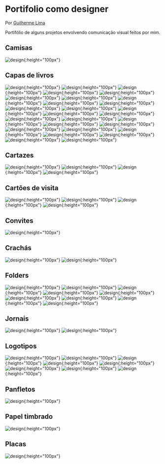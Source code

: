 # Portifolio como designer
Por [Guilherme Lima](imagens/https://github.com/gslima)

Portifólio de alguns projetos envolvendo comunicação visual feitos por mim.

## Camisas ##

![design](imagens/Waldo.jpg){:height="100px"}

## Capas de livros ##

![design](imagens/capa1.jpg){:height="100px"}
![design](imagens/capa2.jpg){:height="100px"}
![design](imagens/capa3.jpg){:height="100px"}
![design](imagens/capa4.jpg){:height="100px"}
![design](imagens/capa5.jpg){:height="100px"}
![design](imagens/capa6.jpg){:height="100px"}
![design](imagens/capa7.jpg){:height="100px"}
![design](imagens/capa8.jpg){:height="100px"}
![design](imagens/capa9.jpg){:height="100px"}
![design](imagens/capa10.jpg){:height="100px"}
![design](imagens/capa11.jpg){:height="100px"}
![design](imagens/capa12.jpg){:height="100px"}
![design](imagens/capa13.jpg){:height="100px"}
![design](imagens/capa14.jpg){:height="100px"}
![design](imagens/capa15.jpg){:height="100px"}
![design](imagens/capa16.jpg){:height="100px"}
![design](imagens/capa17.jpg){:height="100px"}
![design](imagens/capa18.jpg){:height="100px"}
![design](imagens/capa19.jpg){:height="100px"}
![design](imagens/capa20.jpg){:height="100px"}
![design](imagens/capa21.jpg){:height="100px"}
![design](imagens/capa22.jpg){:height="100px"}
![design](imagens/capa23.jpg){:height="100px"}
![design](imagens/capa24.jpg){:height="100px"}
![design](imagens/capa25.jpg){:height="100px"}
![design](imagens/capa26.jpg){:height="100px"}
![design](imagens/capa27.jpg){:height="100px"}

## Cartazes ##

![design](imagens/Boanoite.jpg){:height="100px"}
![design](imagens/Hiperatividade.jpg){:height="100px"}
![design](imagens/Pedreira.jpg){:height="100px"}
![design](imagens/Sentido.jpg){:height="100px"}

## Cartões de visita ##

![design](imagens/cartao1.png){:height="100px"}
![design](imagens/cartao2.1.jpg){:height="100px"}
![design](imagens/cartao2.2.jpg){:height="100px"}
![design](imagens/cartao3.jpg){:height="100px"}

## Convites ##

![design](imagens/convite.jpg){:height="100px"}

## Crachás ##

![design](imagens/cracha1.jpg){:height="100px"}
![design](imagens/cracha2.jpg){:height="100px"}

## Folders ##

![design](imagens/folder1.1.jpg){:height="100px"}
![design](imagens/folder1.2.jpg){:height="100px"}
![design](imagens/folder2.1.jpg){:height="100px"}
![design](imagens/folder2.2.jpg){:height="100px"}
![design](imagens/folder3.1.jpg){:height="100px"}
![design](imagens/folder3.2.jpg){:height="100px"}
![design](imagens/folder4.jpg){:height="100px"}
![design](imagens/folder5.1.jpg){:height="100px"}
![design](imagens/folder5.2.jpg){:height="100px"}

## Jornais ##

![design](imagens/Jornal1.jpg){:height="100px"}
![design](imagens/Jornal2.jpg){:height="100px"}

## Logotipos ##

![design](imagens/logo1.jpg){:height="100px"}
![design](imagens/logo2.jpg){:height="100px"}
![design](imagens/logo3.jpg){:height="100px"}
![design](imagens/logo4.jpg){:height="100px"}
![design](imagens/logo5.png){:height="100px"}
![design](imagens/logo6.jpg){:height="100px"}
![design](imagens/logo7.png){:height="100px"}
![design](imagens/logo8.jpg){:height="100px"}

## Panfletos ##
![design](imagens/panfleto1.jpg){:height="100px"}

## Papel timbrado ##

![design](imagens/papel1.jpg){:height="100px"}

## Placas ##

![design](imagens/placa1.jpg){:height="100px"}
